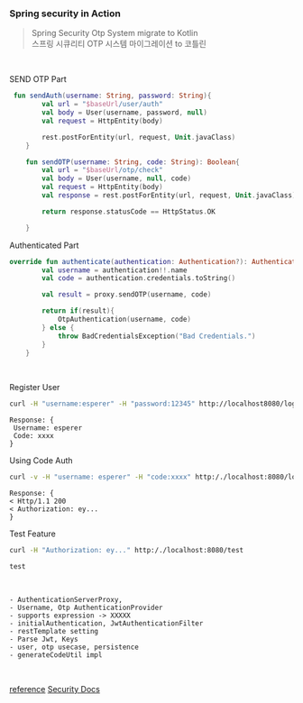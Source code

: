 ### Spring security in Action

> Spring Security Otp System migrate to Kotlin  
> 스프링 시큐리티 OTP 시스템 마이그레이션 to 코틀린


<br>

SEND OTP Part
```kotlin
 fun sendAuth(username: String, password: String){
        val url = "$baseUrl/user/auth"
        val body = User(username, password, null)
        val request = HttpEntity(body)

        rest.postForEntity(url, request, Unit.javaClass)
    }

    fun sendOTP(username: String, code: String): Boolean{
        val url = "$baseUrl/otp/check"
        val body = User(username, null, code)
        val request = HttpEntity(body)
        val response = rest.postForEntity(url, request, Unit.javaClass)

        return response.statusCode == HttpStatus.OK

    }
```

Authenticated Part

```kotlin
override fun authenticate(authentication: Authentication?): Authentication {
        val username = authentication!!.name
        val code = authentication.credentials.toString()

        val result = proxy.sendOTP(username, code)

        return if(result){
            OtpAuthentication(username, code)
        } else {
            throw BadCredentialsException("Bad Credentials.")
        }
    }
```

<br>

Register User

```sh
curl -H "username:esperer" -H "password:12345" http://localhost8080/login
```

```
Response: {
 Username: esperer
 Code: xxxx
}
```

Using Code Auth

```sh
curl -v -H "username: esperer" -H "code:xxxx" http:/./localhost:8080/login
```

```
Response: {
< Http/1.1 200
< Authorization: ey...
}
```

Test Feature

```sh
curl -H "Authorization: ey..." http:/./localhost:8080/test
```

```
test
```


<br>


```
- AuthenticationServerProxy,
- Username, Otp AuthenticationProvider
- supports expression -> XXXXX
- initialAuthentication, JwtAuthenticationFilter
- restTemplate setting
- Parse Jwt, Keys
- user, otp usecase, persistence
- generateCodeUtil impl
```

<br>

[reference](http://www.yes24.com/Product/Goods/112200347)
[Security Docs](https://docs.spring.io/spring-security/reference/index.html)
